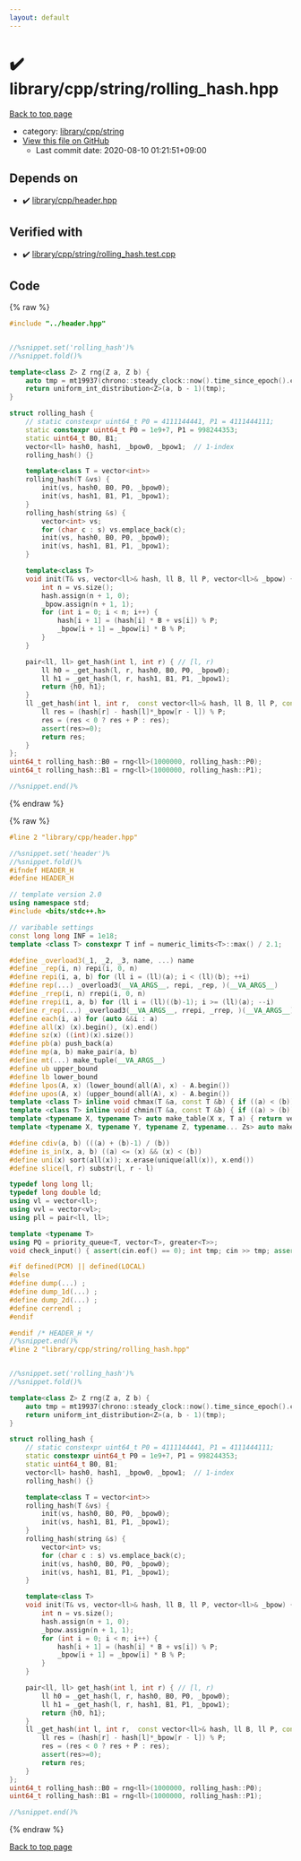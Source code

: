 ```yaml
---
layout: default
---
```


<!-- mathjax config similar to math.stackexchange -->
<script type="text/javascript" async
  src="https://cdnjs.cloudflare.com/ajax/libs/mathjax/2.7.5/MathJax.js?config=TeX-MML-AM_CHTML">
</script>
<script type="text/x-mathjax-config">
  MathJax.Hub.Config({
    TeX: { equationNumbers: { autoNumber: "AMS" }},
    tex2jax: {
      inlineMath: [ ['$','$'] ],
      processEscapes: true
    },
    "HTML-CSS": { matchFontHeight: false },
    displayAlign: "left",
    displayIndent: "2em"
  });
</script>

<script type="text/javascript" src="https://cdnjs.cloudflare.com/ajax/libs/jquery/3.4.1/jquery.min.js"></script>
<script src="https://cdn.jsdelivr.net/npm/jquery-balloon-js@1.1.2/jquery.balloon.min.js" integrity="sha256-ZEYs9VrgAeNuPvs15E39OsyOJaIkXEEt10fzxJ20+2I=" crossorigin="anonymous"></script>
<script type="text/javascript" src="../../../../assets/js/copy-button.js"></script>
<link rel="stylesheet" href="../../../../assets/css/copy-button.css" />


# :heavy_check_mark: library/cpp/string/rolling_hash.hpp

<a href="../../../../index.html">Back to top page</a>

* category: <a href="../../../../index.html#6e84951d1d0c19ce3fef1705f200b877">library/cpp/string</a>
* <a href="{{ site.github.repository_url }}/blob/master/library/cpp/string/rolling_hash.hpp">View this file on GitHub</a>
    - Last commit date: 2020-08-10 01:21:51+09:00




## Depends on

* :heavy_check_mark: <a href="../header.hpp.html">library/cpp/header.hpp</a>


## Verified with

* :heavy_check_mark: <a href="../../../../verify/library/cpp/string/rolling_hash.test.cpp.html">library/cpp/string/rolling_hash.test.cpp</a>


## Code

<a id="unbundled"></a>
{% raw %}
```cpp
#include "../header.hpp"


//%snippet.set('rolling_hash')%
//%snippet.fold()%

template<class Z> Z rng(Z a, Z b) {
    auto tmp = mt19937(chrono::steady_clock::now().time_since_epoch().count());
    return uniform_int_distribution<Z>(a, b - 1)(tmp);
}

struct rolling_hash {
    // static constexpr uint64_t P0 = 4111144441, P1 = 4111444111;
    static constexpr uint64_t P0 = 1e9+7, P1 = 998244353;
    static uint64_t B0, B1;
    vector<ll> hash0, hash1, _bpow0, _bpow1;  // 1-index
    rolling_hash() {}

    template<class T = vector<int>>
    rolling_hash(T &vs) {
        init(vs, hash0, B0, P0, _bpow0); 
        init(vs, hash1, B1, P1, _bpow1); 
    }
    rolling_hash(string &s) {
        vector<int> vs;
        for (char c : s) vs.emplace_back(c);
        init(vs, hash0, B0, P0, _bpow0); 
        init(vs, hash1, B1, P1, _bpow1); 
    }

    template<class T>
    void init(T& vs, vector<ll>& hash, ll B, ll P, vector<ll>& _bpow) {
        int n = vs.size();
        hash.assign(n + 1, 0);
        _bpow.assign(n + 1, 1);
        for (int i = 0; i < n; i++) {
            hash[i + 1] = (hash[i] * B + vs[i]) % P;
            _bpow[i + 1] = _bpow[i] * B % P;
        }
    }

    pair<ll, ll> get_hash(int l, int r) { // [l, r)
        ll h0 = _get_hash(l, r, hash0, B0, P0, _bpow0);
        ll h1 = _get_hash(l, r, hash1, B1, P1, _bpow1);
        return {h0, h1};
    }
    ll _get_hash(int l, int r,  const vector<ll>& hash, ll B, ll P, const vector<ll>& _bpow) {
        ll res = (hash[r] - hash[l]*_bpow[r - l]) % P;
        res = (res < 0 ? res + P : res);
        assert(res>=0);
        return res;
    }
};
uint64_t rolling_hash::B0 = rng<ll>(1000000, rolling_hash::P0);
uint64_t rolling_hash::B1 = rng<ll>(1000000, rolling_hash::P1);

//%snippet.end()%


```
{% endraw %}

<a id="bundled"></a>
{% raw %}
```cpp
#line 2 "library/cpp/header.hpp"

//%snippet.set('header')%
//%snippet.fold()%
#ifndef HEADER_H
#define HEADER_H

// template version 2.0
using namespace std;
#include <bits/stdc++.h>

// varibable settings
const long long INF = 1e18;
template <class T> constexpr T inf = numeric_limits<T>::max() / 2.1;

#define _overload3(_1, _2, _3, name, ...) name
#define _rep(i, n) repi(i, 0, n)
#define repi(i, a, b) for (ll i = (ll)(a); i < (ll)(b); ++i)
#define rep(...) _overload3(__VA_ARGS__, repi, _rep, )(__VA_ARGS__)
#define _rrep(i, n) rrepi(i, 0, n)
#define rrepi(i, a, b) for (ll i = (ll)((b)-1); i >= (ll)(a); --i)
#define r_rep(...) _overload3(__VA_ARGS__, rrepi, _rrep, )(__VA_ARGS__)
#define each(i, a) for (auto &&i : a)
#define all(x) (x).begin(), (x).end()
#define sz(x) ((int)(x).size())
#define pb(a) push_back(a)
#define mp(a, b) make_pair(a, b)
#define mt(...) make_tuple(__VA_ARGS__)
#define ub upper_bound
#define lb lower_bound
#define lpos(A, x) (lower_bound(all(A), x) - A.begin())
#define upos(A, x) (upper_bound(all(A), x) - A.begin())
template <class T> inline void chmax(T &a, const T &b) { if ((a) < (b)) (a) = (b); }
template <class T> inline void chmin(T &a, const T &b) { if ((a) > (b)) (a) = (b); }
template <typename X, typename T> auto make_table(X x, T a) { return vector<T>(x, a); }
template <typename X, typename Y, typename Z, typename... Zs> auto make_table(X x, Y y, Z z, Zs... zs) { auto cont = make_table(y, z, zs...); return vector<decltype(cont)>(x, cont); }

#define cdiv(a, b) (((a) + (b)-1) / (b))
#define is_in(x, a, b) ((a) <= (x) && (x) < (b))
#define uni(x) sort(all(x)); x.erase(unique(all(x)), x.end())
#define slice(l, r) substr(l, r - l)

typedef long long ll;
typedef long double ld;
using vl = vector<ll>;
using vvl = vector<vl>;
using pll = pair<ll, ll>;

template <typename T>
using PQ = priority_queue<T, vector<T>, greater<T>>;
void check_input() { assert(cin.eof() == 0); int tmp; cin >> tmp; assert(cin.eof() == 1); }

#if defined(PCM) || defined(LOCAL)
#else
#define dump(...) ;
#define dump_1d(...) ;
#define dump_2d(...) ;
#define cerrendl ;
#endif

#endif /* HEADER_H */
//%snippet.end()%
#line 2 "library/cpp/string/rolling_hash.hpp"


//%snippet.set('rolling_hash')%
//%snippet.fold()%

template<class Z> Z rng(Z a, Z b) {
    auto tmp = mt19937(chrono::steady_clock::now().time_since_epoch().count());
    return uniform_int_distribution<Z>(a, b - 1)(tmp);
}

struct rolling_hash {
    // static constexpr uint64_t P0 = 4111144441, P1 = 4111444111;
    static constexpr uint64_t P0 = 1e9+7, P1 = 998244353;
    static uint64_t B0, B1;
    vector<ll> hash0, hash1, _bpow0, _bpow1;  // 1-index
    rolling_hash() {}

    template<class T = vector<int>>
    rolling_hash(T &vs) {
        init(vs, hash0, B0, P0, _bpow0); 
        init(vs, hash1, B1, P1, _bpow1); 
    }
    rolling_hash(string &s) {
        vector<int> vs;
        for (char c : s) vs.emplace_back(c);
        init(vs, hash0, B0, P0, _bpow0); 
        init(vs, hash1, B1, P1, _bpow1); 
    }

    template<class T>
    void init(T& vs, vector<ll>& hash, ll B, ll P, vector<ll>& _bpow) {
        int n = vs.size();
        hash.assign(n + 1, 0);
        _bpow.assign(n + 1, 1);
        for (int i = 0; i < n; i++) {
            hash[i + 1] = (hash[i] * B + vs[i]) % P;
            _bpow[i + 1] = _bpow[i] * B % P;
        }
    }

    pair<ll, ll> get_hash(int l, int r) { // [l, r)
        ll h0 = _get_hash(l, r, hash0, B0, P0, _bpow0);
        ll h1 = _get_hash(l, r, hash1, B1, P1, _bpow1);
        return {h0, h1};
    }
    ll _get_hash(int l, int r,  const vector<ll>& hash, ll B, ll P, const vector<ll>& _bpow) {
        ll res = (hash[r] - hash[l]*_bpow[r - l]) % P;
        res = (res < 0 ? res + P : res);
        assert(res>=0);
        return res;
    }
};
uint64_t rolling_hash::B0 = rng<ll>(1000000, rolling_hash::P0);
uint64_t rolling_hash::B1 = rng<ll>(1000000, rolling_hash::P1);

//%snippet.end()%


```
{% endraw %}

<a href="../../../../index.html">Back to top page</a>

